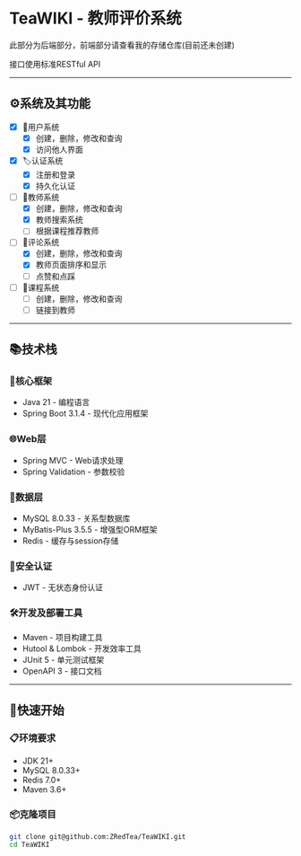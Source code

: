# TeaWIKI - 教师评价系统

此部分为后端部分，前端部分请查看我的存储仓库(目前还未创建)

接口使用标准RESTful API

---
## ⚙️系统及其功能

- [x] 👤用户系统
    - [x] 创建，删除，修改和查询
    - [x] 访问他人界面
- [x] 🏷️认证系统
    - [x] 注册和登录
    - [x] 持久化认证
- [ ] 👥教师系统
    - [x] 创建，删除，修改和查询
    - [x] 教师搜索系统
    - [ ] 根据课程推荐教师
- [ ] 📝评论系统
    - [x] 创建，删除，修改和查询
    - [x] 教师页面排序和显示
    - [ ] 点赞和点踩
- [ ] 📌课程系统
    - [ ] 创建，删除，修改和查询
    - [ ] 链接到教师

---
## 📚技术栈
### 🎯核心框架
- Java 21 - 编程语言
- Spring Boot 3.1.4 - 现代化应用框架

### 🌐Web层
- Spring MVC - Web请求处理
- Spring Validation - 参数校验

### 💾数据层
- MySQL 8.0.33 - 关系型数据库
- MyBatis-Plus 3.5.5 - 增强型ORM框架
- Redis - 缓存与session存储

### 🔐安全认证
- JWT - 无状态身份认证

### 🛠️开发及部署工具
- Maven - 项目构建工具
- Hutool & Lombok - 开发效率工具
- JUnit 5 - 单元测试框架
- OpenAPI 3 - 接口文档

---
## 🚀快速开始
### 📋环境要求
- JDK 21+
- MySQL 8.0.33+
- Redis 7.0+
- Maven 3.6+

### 📦克隆项目
```BASH
git clone git@github.com:ZRedTea/TeaWIKI.git
cd TeaWIKI
```